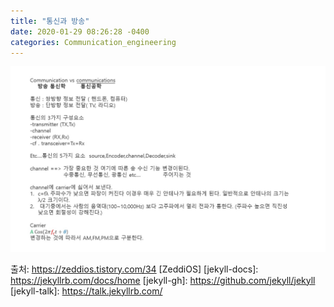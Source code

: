 ```yaml
---
title: "통신과 방송"
date: 2020-01-29 08:26:28 -0400
categories: Communication_engineering
---
```


![1](./1.jpg)

출처: https://zeddios.tistory.com/34 [ZeddiOS]
[jekyll-docs]: https://jekyllrb.com/docs/home
[jekyll-gh]:   https://github.com/jekyll/jekyll
[jekyll-talk]: https://talk.jekyllrb.com/

